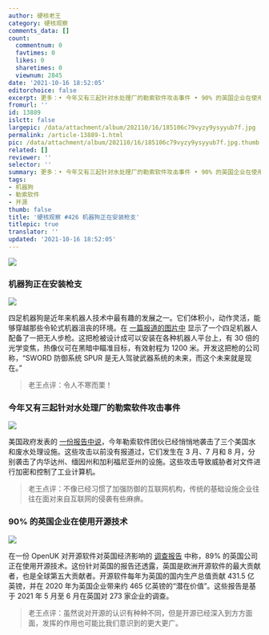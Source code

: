```yaml
---
author: 硬核老王
category: 硬核观察
comments_data: []
count:
  commentnum: 0
  favtimes: 0
  likes: 0
  sharetimes: 0
  viewnum: 2845
date: '2021-10-16 18:52:05'
editorchoice: false
excerpt: 更多：• 今年又有三起针对水处理厂的勒索软件攻击事件 • 90% 的英国企业在使用开源技术
fromurl: ''
id: 13889
islctt: false
largepic: /data/attachment/album/202110/16/185106c79vyzy9ysyyub7f.jpg
permalink: /article-13889-1.html
pic: /data/attachment/album/202110/16/185106c79vyzy9ysyyub7f.jpg.thumb.jpg
related: []
reviewer: ''
selector: ''
summary: 更多：• 今年又有三起针对水处理厂的勒索软件攻击事件 • 90% 的英国企业在使用开源技术
tags:
- 机器狗
- 勒索软件
- 开源
thumb: false
title: '硬核观察 #426 机器狗正在安装枪支'
titlepic: true
translator: ''
updated: '2021-10-16 18:52:05'
---
```


![](/data/attachment/album/202110/16/185106c79vyzy9ysyyub7f.jpg)


### 机器狗正在安装枪支


![](/data/attachment/album/202110/16/185118guxahuzac6892a99.jpg)


四足机器狗是近年来机器人技术中最有趣的发展之一。它们体积小，动作灵活，能够穿越那些令轮式机器沮丧的环境。在 [一篇报道的图片中](https://www.theverge.com/2021/10/14/22726111/robot-dogs-with-guns-sword-international-ghost-robotics) 显示了一个四足机器人配备了一把无人步枪。这把枪被设计成可以安装在各种机器人平台上，有 30 倍的光学变焦，热像仪可在黑暗中瞄准目标，有效射程为 1200 米。开发这把枪的公司称，“SWORD 防御系统 SPUR 是无人驾驶武器系统的未来，而这个未来就是现在。”



> 
> 老王点评：令人不寒而栗！
> 
> 
> 


### 今年又有三起针对水处理厂的勒索软件攻击事件


![](/data/attachment/album/202110/16/185135dxicxmpqjqx2jmxx.jpg)


美国政府发表的 [一份报告中说](https://therecord.media/us-govt-reveals-three-more-ransomware-attacks-on-water-treatment-plants-this-year/)，今年勒索软件团伙已经悄悄地袭击了三个美国水和废水处理设施。这些攻击以前没有报道过，它们发生在 3 月、7 月和 8 月，分别袭击了内华达州、缅因州和加利福尼亚州的设施。这些攻击导致威胁者对文件进行加密和控制了工业计算机。



> 
> 老王点评：不像已经习惯了加强防御的互联网机构，传统的基础设施企业往往在面对来自互联网的侵袭有些麻痹。
> 
> 
> 


### 90% 的英国企业在使用开源技术


![](/data/attachment/album/202110/16/185151n955zco3253jju35.jpg)


在一份 OpenUK 对开源软件对英国经济影响的 [调查报告](https://openuk.uk/wp-content/uploads/2021/10/openuk-state-of-open_final-version.pdf) 中称，89% 的英国公司正在使用开源技术。这份针对英国的报告还透露，英国是欧洲开源软件的最大贡献者，也是全球第五大贡献者。开源软件每年为英国的国内生产总值贡献 431.5 亿英镑，并在 2020 年为英国企业带来约 465 亿英镑的“潜在价值”。这些报告是基于 2021 年 5 月至 6 月在英国对 273 家企业的调查。



> 
> 老王点评：虽然说对开源的认识有种种不同，但是开源已经深入到方方面面，发挥的作用也可能比我们意识到的更大更广。
> 
> 
>